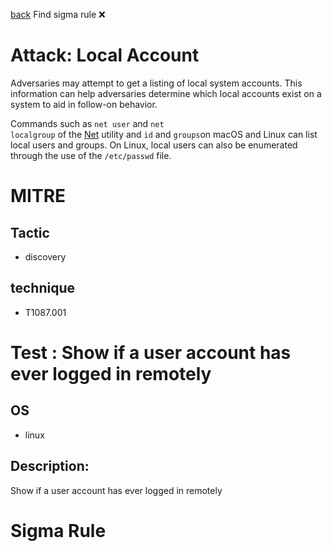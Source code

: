 
[back](../index.md)
Find sigma rule :x: 

# Attack: Local Account 

Adversaries may attempt to get a listing of local system accounts. This information can help adversaries determine which local accounts exist on a system to aid in follow-on behavior.

Commands such as <code>net user</code> and <code>net localgroup</code> of the [Net](https://attack.mitre.org/software/S0039) utility and <code>id</code> and <code>groups</code>on macOS and Linux can list local users and groups. On Linux, local users can also be enumerated through the use of the <code>/etc/passwd</code> file.

# MITRE
## Tactic
  - discovery


## technique
  - T1087.001


# Test : Show if a user account has ever logged in remotely
## OS
  - linux


## Description:
Show if a user account has ever logged in remotely


# Sigma Rule

